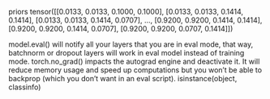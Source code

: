 priors tensor([[0.0133, 0.0133, 0.1000, 0.1000],
        [0.0133, 0.0133, 0.1414, 0.1414],
        [0.0133, 0.0133, 0.1414, 0.0707],
        ...,
        [0.9200, 0.9200, 0.1414, 0.1414],
        [0.9200, 0.9200, 0.1414, 0.0707],
        [0.9200, 0.9200, 0.0707, 0.1414]])
        
model.eval() will notify all your layers that you are in eval mode, that way, 
batchnorm or dropout layers will work in eval model instead of training mode.
torch.no_grad() impacts the autograd engine and deactivate it. It will reduce 
memory usage and speed up computations but you won’t be able to backprop 
(which you don’t want in an eval script).
isinstance(object, classinfo)
